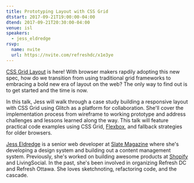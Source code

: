 ```yaml
---
title: Prototyping Layout with CSS Grid
dtstart: 2017-09-21T19:00:00-04:00
dtend: 2017-09-21T20:30:00-04:00
venue: isl
speakers:
  - jess_eldredge
rsvp:
  name: nvite
  url: https://nvite.com/refreshdc/x1e3ye
---
```


[CSS Grid Layout](https://css-tricks.com/snippets/css/complete-guide-grid/) is here! With browser makers rapdily adopting this new spec, how do we transition from using traditional grid frameworks to embracing a bold new era of layout on the web? The only way to find out is to get started and the time is now.

In this talk, Jess will walk through a case study building a responsive layout with CSS Grid using Glitch as a platform for collaboration. She'll cover the implementation process from wireframe to working prototype and address challenges and lessons learned along the way. This talk will feature practical code examples using CSS Grid, [Flexbox](https://css-tricks.com/snippets/css/a-guide-to-flexbox/), and fallback strategies for older browsers.

[Jess Eldredge](http://jessica-eldredge.com) is a senior web developer at [Slate Magazine](http://www.slate.com) where she's developing a design system and building out a content management system. Previously, she's worked on building awesome products at [Shopify](https://www.shopify.com) and LivingSocial. In the past, she's been involved in organizing Refresh DC and Refresh Ottawa. She loves sketchnoting, refactoring code, and the cascade.
